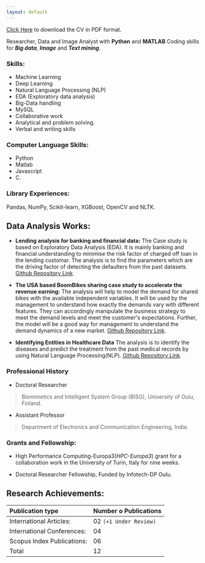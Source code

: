 ```yaml
---
layout: default
---
```


[Click Here](https://github.com/TirthankarPaul/portfolio/blob/1b185c1bef3234eea9d00f8bce1ff8d62538bba4/assets/img/Paul%20Tirthankar%20CV.pdf) to download the CV in PDF format. 

Researcher, Data and Image Analyst with **Python** and **MATLAB** Coding skills for **_Big data_**, **_Image_** and **_Text mining_**. 



### Skills:

* Machine Learning
* Deep Learning
* Natural Language Processing (NLP)
* EDA (Exploratory data analysis)
* Big-Data handling
* MySQL
* Collaborative work
* Analytical and problem solving. 
* Verbal and writing skills

### Computer Language Skills:

* Python                                       
* Matlab
* Javascript                                   
* C.

### Library Experiences:   
Pandas, NumPy, Scikit-learn, XGBoost, OpenCV and NLTK.

## Data Analysis Works:
* **Lending analysis for banking and financial data:** The Case study is based on Exploratory Data Analysis (EDA). It is mainly banking and financial understanding to minimise the risk factor of charged off loan in the lending customar. The analysis is to find the parameters which are the driving factor of detecting the defaulters from the past datasets.
[Github Repository Link](https://github.com/TirthankarPaul/LCCS.git).

* **The USA based BoomBikes sharing case study to accelerate the revenue earning:** The analysis will help to model the demand for shared bikes with the available independent variables. It will be used by the management to understand how exactly the demands vary with different features. They can accordingly manipulate the business strategy to meet the demand levels and meet the customer's expectations. Further, the model will be a good way for management to understand the demand dynamics of a new market.
[Github Repository Link](https://github.com/TirthankarPaul/TPassignment_BS.git). 

* **Identifying Entities in Healthcare Data** The analysis is to identify the diseases and predict the treatment from the past medical records by using Natural Language Processing(NLP).
[Github Repository Link](https://github.com/TirthankarPaul/Healthcare.git). 

### Professional History 
* Doctoral Researcher 
> Biomimetics and Intelligent System Group (BISG), University of Oulu, Finland.
* Assistant Professor  
> Department of Electronics and Communication Engineering, India.

### Grants and Fellowship: 

* High Performance Computing-Europa3(_HPC-Europa3_) grant for a collaboration work in the University of Turin, Italy for nine weeks.

* Doctoral Researcher Fellowship, Funded by Infotech-DP Oulu.


## Research Achievements:  


| Publication type               |Number o Publications    | 
|:-------------------------------|:------------------------|
| International Articles:        | 02 `(+1 Under Review)`  |  
| International Conferences:     | 04                      |  
| Scopus Index  Publications:    | 06                      | 
| Total                          | 12                      |     





